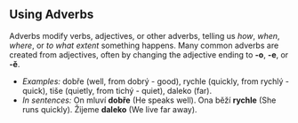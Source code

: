 ## Using Adverbs

Adverbs modify verbs, adjectives, or other adverbs, telling us *how*, *when*, *where*, or *to what extent* something happens. Many common adverbs are created from adjectives, often by changing the adjective ending to **-o**, **-e**, or **-ě**.

* *Examples:* dobře (well, from dobrý - good), rychle (quickly, from rychlý - quick), tiše (quietly, from tichý - quiet), daleko (far).
* *In sentences:* On mluví **dobře** (He speaks well). Ona běží **rychle** (She runs quickly). Žijeme **daleko** (We live far away).